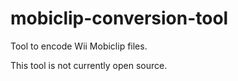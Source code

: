 # mobiclip-conversion-tool
Tool to encode Wii Mobiclip files.

This tool is not currently open source.
